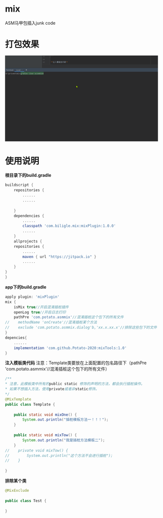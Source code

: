 # mix
ASM马甲包插入junk code
# 打包效果
![a](https://github.com/Potato-2020/mix/blob/master/process.gif)
# 使用说明
**根目录下的build.gradle**

```groovy
buildscript {
    repositories {
        ......
        ......
        
    }
    dependencies {
        ......
        classpath 'com.biligle.mix:mixPlugin:1.0.0'
        ......
    }
    allprojects {
    repositories {
        ......
        maven { url "https://jitpack.io" }
   		......
    }
}
}
```

**app下的build.gradle**

```groovy
apply plugin: 'mixPlugin'
mix {
    isMix true//开启混淆插桩插件
    openLog true//开启日志打印
    pathPre 'com.potato.asmmix'//混淆插桩这个包下的所有文件
//    methodName 'onCreate'//混淆插桩某个方法
//    exclude 'com.potato.asmmix.dialog'b,'xx.x.xx.x'//排除这些包下的文件
}
depencies{
    ......
    implementation 'com.github.Potato-2020:mixTools:1.0'
}
```

**注入模板类代码**
注意：Template类要放在上面配置的包名路径下（pathPre 'com.potato.asmmix'//混淆插桩这个包下的所有文件）
```java
/**
* 注意，此模板类中所有的public static 修饰的声明的方法，都会执行插桩操作。
* 如果不想插入方法，使用private或者非static修饰。
*/
@MixTemplate
public class Template {

    public static void mixOne() {
        System.out.println("插桩模板方法一！！！");
    }

    public static void mixTow() {
        System.out.println("我是插桩方法模板二");
    }
//    private void mixTow() {
//        System.out.println("这个方法不会进行插桩");
//    }

}
```

**排除某个类**

```java
@MixExclude

public class Test {

}
```
